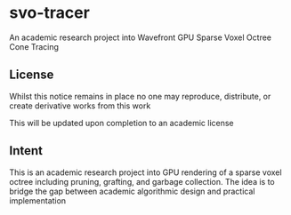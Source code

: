 # svo-tracer

An academic research project into Wavefront GPU Sparse Voxel Octree Cone Tracing

## License

Whilst this notice remains in place no one may reproduce, distribute, or create derivative works from this work

This will be updated upon completion to an academic license

## Intent

This is an academic research project into GPU rendering of a sparse voxel octree including pruning, grafting, and garbage collection. The idea is to bridge the gap between academic algorithmic design and practical implementation
